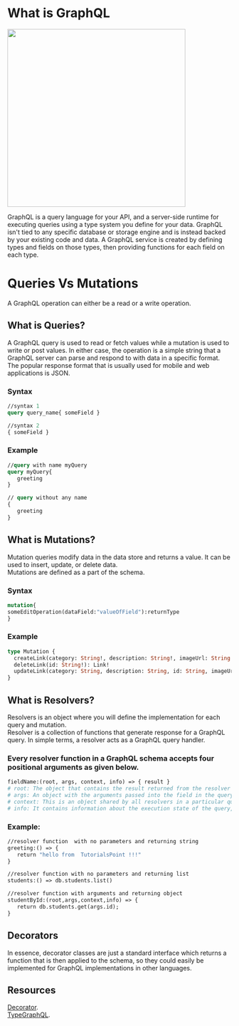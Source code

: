 
# What is GraphQL
<img src="https://user-images.githubusercontent.com/52594844/184219291-446d556e-473b-4c54-8dea-6e2729e45e07.png" width="400">

GraphQL is a query language for your API, and a server-side runtime for executing queries using a type system you define for your data. GraphQL isn't tied to any specific database or storage engine and is instead backed by your existing code and data.
A GraphQL service is created by defining types and fields on those types, then providing functions for each field on each type.

# Queries Vs Mutations
A GraphQL operation can either be a read or a write operation.

## What is Queries?
A GraphQL query is used to read or fetch values while a mutation is used to write or post values. In either case, the operation is a simple string that a GraphQL server can parse and respond to with data in a specific format. The popular response format that is usually used for mobile and web applications is JSON.

### Syntax
```graphql
//syntax 1
query query_name{ someField }

//syntax 2
{ someField }
```

### Example
```graphql
//query with name myQuery
query myQuery{
   greeting
}

// query without any name
{
   greeting
}
```

## What is Mutations?
Mutation queries modify data in the data store and returns a value. It can be used to insert, update, or delete data.    
Mutations are defined as a part of the schema.

### Syntax
```graphql
mutation{
someEditOperation(dataField:"valueOfField"):returnType
}
```
### Example
```graphql
type Mutation {
  createLink(category: String!, description: String!, imageUrl: String!, title: String!, url: String!): Link!
  deleteLink(id: String!): Link!
  updateLink(category: String, description: String, id: String, imageUrl: String, title: String, url: String): Link!
}
```
## What is Resolvers?
Resolvers is an object where you will define the implementation for each query and mutation.  
Resolver is a collection of functions that generate response for a GraphQL query. In simple terms, a resolver acts as a GraphQL query handler.   
### Every resolver function in a GraphQL schema accepts four positional arguments as given below.
```graphql
fieldName:(root, args, context, info) => { result }
# root: The object that contains the result returned from the resolver on the parent field.
# args: An object with the arguments passed into the field in the query.
# context: This is an object shared by all resolvers in a particular query
# info: It contains information about the execution state of the query, including the field name, path to the field from the root.
```
### Example:
```graphql
//resolver function  with no parameters and returning string
greeting:() => {
   return "hello from  TutorialsPoint !!!"
}

//resolver function with no parameters and returning list
students:() => db.students.list()

//resolver function with arguments and returning object
studentById:(root,args,context,info) => {
   return db.students.get(args.id);
}
```

## Decorators
In essence, decorator classes are just a standard interface which returns a function that is then applied to the schema, so they could easily be implemented for GraphQL implementations in other languages.


## Resources
[Decorator](https://www.youtube.com/watch?v=O6A-u_FoEX8).  
[TypeGraphQL](https://www.youtube.com/playlist?list=PLN3n1USn4xlma1bBu3Tloe4NyYn9Ko8Gs).  
